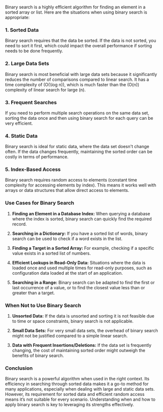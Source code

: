 ﻿Binary search is a highly efficient algorithm for finding an element in a sorted array or list. Here are the situations when using binary search is appropriate:

### 1. **Sorted Data**
Binary search requires that the data be sorted. If the data is not sorted, you need to sort it first, which could impact the overall performance if sorting needs to be done frequently.

### 2. **Large Data Sets**
Binary search is most beneficial with large data sets because it significantly reduces the number of comparisons compared to linear search. It has a time complexity of \(O(\log n)\), which is much faster than the \(O(n)\) complexity of linear search for large \(n\).

### 3. **Frequent Searches**
If you need to perform multiple search operations on the same data set, sorting the data once and then using binary search for each query can be very efficient.

### 4. **Static Data**
Binary search is ideal for static data, where the data set doesn't change often. If the data changes frequently, maintaining the sorted order can be costly in terms of performance.

### 5. **Index-Based Access**
Binary search requires random access to elements (constant time complexity for accessing elements by index). This means it works well with arrays or data structures that allow direct access to elements.

### Use Cases for Binary Search
1. **Finding an Element in a Database Index:**
   When querying a database where the index is sorted, binary search can quickly find the required record.

2. **Searching in a Dictionary:**
   If you have a sorted list of words, binary search can be used to check if a word exists in the list.

3. **Finding a Target in a Sorted Array:**
   For example, checking if a specific value exists in a sorted list of numbers.

4. **Efficient Lookups in Read-Only Data:**
   Situations where the data is loaded once and used multiple times for read-only purposes, such as configuration data loaded at the start of an application.

5. **Searching in a Range:**
   Binary search can be adapted to find the first or last occurrence of a value, or to find the closest value less than or greater than a target.

### When Not to Use Binary Search
1. **Unsorted Data:**
   If the data is unsorted and sorting it is not feasible due to time or space constraints, binary search is not applicable.

2. **Small Data Sets:**
   For very small data sets, the overhead of binary search might not be justified compared to a simple linear search.

3. **Data with Frequent Insertions/Deletions:**
   If the data set is frequently changing, the cost of maintaining sorted order might outweigh the benefits of binary search.

### Conclusion
Binary search is a powerful algorithm when used in the right context. Its efficiency in searching through sorted data makes it a go-to method for many applications, especially when dealing with large and static data sets. However, its requirement for sorted data and efficient random access means it’s not suitable for every scenario. Understanding when and how to apply binary search is key to leveraging its strengths effectively.